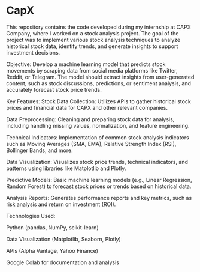 # CapX
This repository contains the code developed during my internship at CAPX Company, where I worked on a stock analysis project. The goal of the project was to implement various stock analysis techniques to analyze historical stock data, identify trends, and generate insights to support investment decisions.

Objective: Develop a machine learning model that predicts stock movements by
scraping data from social media platforms like Twitter, Reddit, or Telegram. The
model should extract insights from user-generated content, such as stock
discussions, predictions, or sentiment analysis, and accurately forecast stock price
trends.

Key Features:
Stock Data Collection: Utilizes APIs to gather historical stock prices and financial data for CAPX and other relevant companies.

Data Preprocessing: Cleaning and preparing stock data for analysis, including handling missing values, normalization, and feature engineering.

Technical Indicators: Implementation of common stock analysis indicators such as Moving Averages (SMA, EMA), Relative Strength Index (RSI), Bollinger Bands, and more.

Data Visualization: Visualizes stock price trends, technical indicators, and patterns using libraries like Matplotlib and Plotly.

Predictive Models: Basic machine learning models (e.g., Linear Regression, Random Forest) to forecast stock prices or trends based on historical data.

Analysis Reports: Generates performance reports and key metrics, such as risk analysis and return on investment (ROI).

Technologies Used:

Python (pandas, NumPy, scikit-learn)

Data Visualization (Matplotlib, Seaborn, Plotly)

APIs (Alpha Vantage, Yahoo Finance)

Google Colab for documentation and analysis
